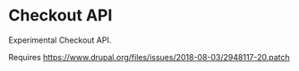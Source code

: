 Checkout API
============

Experimental Checkout API.

Requires https://www.drupal.org/files/issues/2018-08-03/2948117-20.patch
